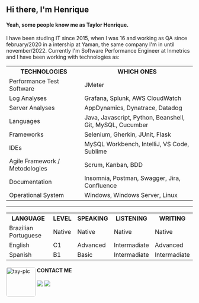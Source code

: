 <body>
  <h2> Hi there, I'm Henrique</h2>

  <div>
   <h4> Yeah, some people know me as Taylor Henrique. </h4>
   <p> I have been studing IT since 2015, when I was 16 and working as QA since february/2020 in a intership at Yaman, the same company I'm in until november/2022.
   Currently I'm Software Performance Engineer at Inmetrics and I have been working with technologies as: <p/>
   <table>
    <tr>
      <th>TECHNOLOGIES</th>
      <th>WHICH ONES</th>
    <tr>
    <tr>
      <td>Performance Test Software</td>
      <td>JMeter</td>
     </tr>
     <tr>
      <td>Log Analyses</td>
      <td>Grafana, Splunk, AWS CloudWatch</td>
     </tr>
     <tr>
      <td>Server Analyses</td>
      <td>AppDynamics, Dynatrace, Datadog</td>
     </tr>
     <tr>
      <td>Languages</td>
      <td>Java, Javascript, Python, Beanshell, Git, MySQL, Cucumber</td>
     </tr>
     <tr>
      <td>Frameworks</td>
      <td> Selenium, Gherkin, JUnit, Flask</td>
     </tr>
     <tr>
      <td>IDEs</td>
      <td>MySQL Workbench, IntelliJ, VS Code, Sublime</td>
     </tr>
     <tr>
      <td>Agile Framework / Metodologies</td>
      <td>Scrum, Kanban, BDD</td>
     </tr>
     <tr>
      <td>Documentation</td>
      <td>Insomnia, Postman, Swagger, Jira, Confluence</td>
     </tr>
     <tr>
      <td>Operational System</td>
      <td>Windows, Windows Server, Linux</td>
     </tr> 
    </table>
  </div>
  <hr>
  
  <div>
   <table>
   <tr>
    <th>LANGUAGE</th>
    <th>LEVEL</th>
    <th>SPEAKING</th>
    <th>LISTENING</th>
    <th>WRITING</th>
   </tr>
   <tr>
    <td>Brazilian Portuguese</td>
    <td>Native</td>
    <td>Native</td>
    <td>Native</td>
    <td>Native</td>
   </tr>
   <tr>
    <td>English</td>
    <td>C1</td>
    <td>Advanced</td>
    <td>Intermadiate</td>
    <td>Advanced</td>
   </tr>
   <tr>
    <td>Spanish</td>
    <td>B1</td>
    <td>Basic</td>
    <td>Intermadiate</td>
    <td>Intermadiate</td>
   </tr>
   
   </table>
  </div>
  <div>
    <img align="left" alt="tay-pic" height="80" style="border-radius:5px;" src="https://i.picasion.com/pic92/75472b785686e57d7783be1cb2db98e3.gif">
  
   <h4>CONTACT ME</h4>
   <a href="https://www.linkedin.com/in/henrique-silva001/" target="_blank"><img src="https://img.shields.io/badge/-LinkedIn-%230077B5?style=for-the-badge&logo=linkedin&logoColor=white" target="_blank" ></a>
    <a href="https://www.instagram.com/henrique.s.arts/tagged/" target="_blank"><img src="https://img.shields.io/badge/-Instagram-%23E4405F?style=for-the-badge&logo=instagram&logoColor=white" target="_blank"></a>
  </div>
</body>
